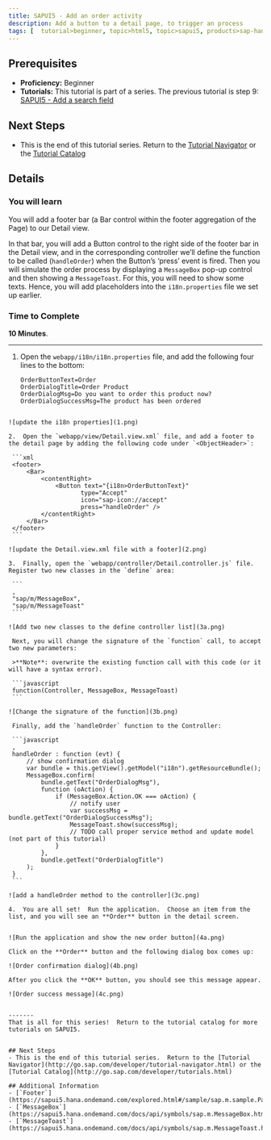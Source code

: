 ```yaml
---
title: SAPUI5 - Add an order activity
description: Add a button to a detail page, to trigger an process
tags: [  tutorial>beginner, topic>html5, topic>sapui5, products>sap-hana-cloud-platform ]
---
```

## Prerequisites  
 - **Proficiency:** Beginner 
 - **Tutorials:** This tutorial is part of a series.  The previous tutorial is step 9: [SAPUI5 - Add a search field](http://go.sap.com/developer/tutorials/sapui5-webide-add-search-field.html)

## Next Steps
 - This is the end of this tutorial series.  Return to the [Tutorial Navigator](http://go.sap.com/developer/tutorial-navigator.html) or the [Tutorial Catalog](http://go.sap.com/developer/tutorials.html)

## Details
### You will learn  
You will add a footer bar (a Bar control within the footer aggregation of the Page) to our Detail view.  

In that bar, you will add a Button control to the right side of the footer bar in the Detail view, and in the corresponding controller we’ll define the function to be called (`handleOrder`) when the Button’s ‘press’ event is fired. Then you will simulate the order process by displaying a `MessageBox` pop-up control and then showing a `MessageToast`. For this, you will need to show some texts. Hence, you will add placeholders into the `i18n.properties` file we set up earlier. 

### Time to Complete
**10 Minutes**.

---

1.  Open the `webapp/i18n/i18n.properties` file, and add the following four lines to the bottom:

	```
	OrderButtonText=Order	OrderDialogTitle=Order Product
	OrderDialogMsg=Do you want to order this product now?	OrderDialogSuccessMsg=The product has been ordered
   ```
   
   ![update the i18n properties](1.png)
   
2.  Open the `webapp/view/Detail.view.xml` file, and add a footer to the detail page by adding the following code under `<ObjectHeader>`:

	```xml
	<footer>		<Bar>			<contentRight>				<Button text="{i18n>OrderButtonText}"	  	               type="Accept"		               icon="sap-icon://accept"		               press="handleOrder" />			</contentRight>		</Bar>	</footer>
	```

   ![update the Detail.view.xml file with a footer](2.png)
   
3.  Finally, open the `webapp/controller/Detail.controller.js` file.  Register two new classes in the `define` area:

	```
	,	"sap/m/MessageBox",	"sap/m/MessageToast"
	```

   ![Add two new classes to the define controller list](3a.png)
   
    Next, you will change the signature of the `function` call, to accept two new parameters:
    
    >**Note**: overwrite the existing function call with this code (or it will have a syntax error).
    
    ```javascript
    function(Controller, MessageBox, MessageToast) 
    ```
    
   ![Change the signature of the function](3b.png)
   
    Finally, add the `handleOrder` function to the Controller:
    
    ```javascript
    ,	handleOrder : function (evt) {		// show confirmation dialog		var bundle = this.getView().getModel("i18n").getResourceBundle();		MessageBox.confirm(			bundle.getText("OrderDialogMsg"),			function (oAction) {				if (MessageBox.Action.OK === oAction) {					// notify user					var successMsg = bundle.getText("OrderDialogSuccessMsg");					MessageToast.show(successMsg);					// TODO call proper service method and update model (not part of this tutorial)				}
			},			bundle.getText("OrderDialogTitle")		);	}
	```
	
   ![add a handleOrder method to the controller](3c.png)
   
4.  You are all set!  Run the application.  Choose an item from the list, and you will see an **Order** button in the detail screen.  


   ![Run the application and show the new order button](4a.png)
   
   Click on the **Order** button and the following dialog box comes up:

   ![Order confirmation dialog](4b.png)
   
   After you click the **OK** button, you should see this message appear.
   
   ![Order success message](4c.png)
   

-------
That is all for this series!  Return to the tutorial catalog for more tutorials on SAPUI5.
   

## Next Steps
 - This is the end of this tutorial series.  Return to the [Tutorial Navigator](http://go.sap.com/developer/tutorial-navigator.html) or the [Tutorial Catalog](http://go.sap.com/developer/tutorials.html)

## Additional Information
- [`Footer`](https://sapui5.hana.ondemand.com/explored.html#/sample/sap.m.sample.Page/preview)- [`MessageBox`](https://sapui5.hana.ondemand.com/docs/api/symbols/sap.m.MessageBox.html)- [`MessageToast`](https://sapui5.hana.ondemand.com/docs/api/symbols/sap.m.MessageToast.html)
